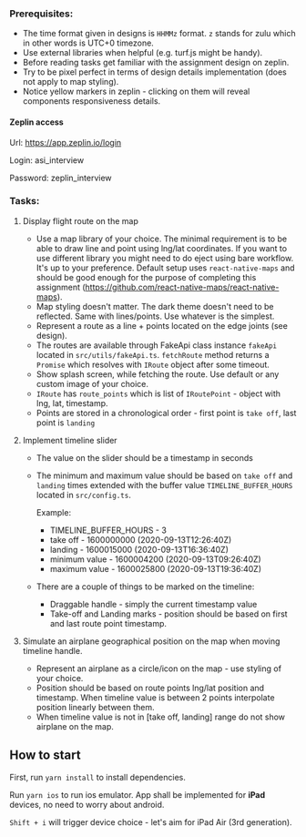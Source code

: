 ### Prerequisites:

- The time format given in designs is `HHMMz` format. `z` stands for zulu which in other words is UTC+0 timezone.
- Use external libraries when helpful (e.g. turf.js might be handy).
- Before reading tasks get familiar with the assignment design on zeplin.
- Try to be pixel perfect in terms of design details implementation (does not apply to map styling). 
- Notice yellow markers in zeplin - clicking on them will reveal components responsiveness details.  

#### Zeplin access

Url: https://app.zeplin.io/login

Login: asi_interview

Password: zeplin_interview

### Tasks:

1. Display flight route on the map

    - Use a map library of your choice. The minimal requirement is to be able to draw line and point using lng/lat coordinates.
      If you want to use different library you might need to do eject using bare workflow. It's up to your preference.
      Default setup uses `react-native-maps` and should be good enough for the purpose of completing this assignment (https://github.com/react-native-maps/react-native-maps).
    - Map styling doesn't matter. The dark theme doesn't need to be reflected. Same with lines/points.
      Use whatever is the simplest.
    - Represent a route as a line + points located on the edge joints (see design).
    - The routes are available through FakeApi class instance `fakeApi` located in `src/utils/fakeApi.ts`.
      `fetchRoute` method returns a `Promise` which resolves with `IRoute` object after some timeout.
    - Show splash screen, while fetching the route. Use default or any custom image of your choice.
    - `IRoute` has `route_points` which is list of `IRoutePoint` - object with lng, lat, timestamp.
    - Points are stored in a chronological order - first point is `take off`, last point is `landing`

2. Implement timeline slider

    - The value on the slider should be a timestamp in seconds
    - The minimum and maximum value should be based on `take off` and `landing` times extended with the buffer
      value `TIMELINE_BUFFER_HOURS` located in `src/config.ts`.

      Example:

        - TIMELINE_BUFFER_HOURS - 3
        - take off - 1600000000 (2020-09-13T12:26:40Z)
        - landing - 1600015000 (2020-09-13T16:36:40Z)
        - minimum value - 1600004200 (2020-09-13T09:26:40Z)
        - maximum value - 1600025800 (2020-09-13T19:36:40Z)

    - There are a couple of things to be marked on the timeline:

        - Draggable handle - simply the current timestamp value
        - Take-off and Landing marks - position should be based on first and last route point timestamp.

3. Simulate an airplane geographical position on the map when moving timeline handle.

    - Represent an airplane as a circle/icon on the map - use styling of your choice.
    - Position should be based on route points lng/lat position and timestamp.
      When timeline value is between 2 points interpolate position linearly between them.
    - When timeline value is not in [take off, landing] range do not show airplane on the map.

## How to start

First, run `yarn install` to install dependencies.

Run `yarn ios` to run ios emulator. App shall be implemented for **iPad** devices, no need to worry about android.<br />

`Shift + i` will trigger device choice - let's aim for iPad Air (3rd generation).



